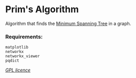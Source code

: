 # Prim's Algorithm
Algorithm that finds the [Minimum Spanning Tree](https://en.wikipedia.org/wiki/Minimum_spanning_tree) in a graph.

### Requirements:
    matplotlib
    networkx
    networkx_viewer
    pqdict

_[GPL licence](https://www.gnu.org/copyleft/gpl.html)_
